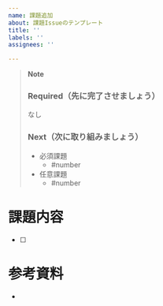 ```yaml
---
name: 課題追加
about: 課題Issueのテンプレート
title: ''
labels: ''
assignees: ''

---
```


<!-- 課題の概略を１−２行で簡潔に書く -->


<!-- この課題をどの順番で取り組むか説明  Issue番号を適宜変更 -->
> **Note**
> ### Required（先に完了させましょう）
> なし
> 
> ### Next（次に取り組みましょう）
> - 必須課題
>   - #number
> - 任意課題
>   - #number

# 課題内容
<!-- 課題の作業項目をリストアップ -->

- [ ] 

# 参考資料
<!-- 実装の参考になる記事・サイトのURL一覧 -->

-
